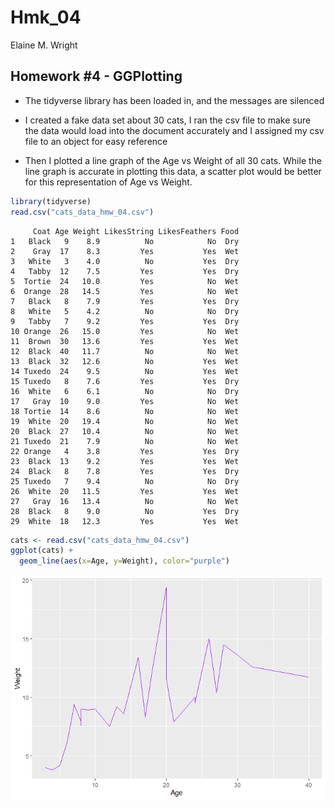 Hmk_04
================
Elaine M. Wright

## Homework \#4 - GGPlotting

-   The tidyverse library has been loaded in, and the messages are
    silenced

-   I created a fake data set about 30 cats, I ran the csv file to make
    sure the data would load into the document accurately and I assigned
    my csv file to an object for easy reference

-   Then I plotted a line graph of the Age vs Weight of all 30 cats.
    While the line graph is accurate in plotting this data, a scatter
    plot would be better for this representation of Age vs Weight.

``` r
library(tidyverse)
read.csv("cats_data_hmw_04.csv")
```

         Coat Age Weight LikesString LikesFeathers Food
    1   Black   9    8.9          No            No  Dry
    2    Gray  17    8.3         Yes           Yes  Wet
    3   White   3    4.0          No           Yes  Dry
    4   Tabby  12    7.5         Yes           Yes  Dry
    5  Tortie  24   10.0         Yes            No  Wet
    6  Orange  28   14.5         Yes            No  Wet
    7   Black   8    7.9         Yes           Yes  Dry
    8   White   5    4.2          No            No  Dry
    9   Tabby   7    9.2         Yes           Yes  Dry
    10 Orange  26   15.0         Yes            No  Wet
    11  Brown  30   13.6         Yes           Yes  Wet
    12  Black  40   11.7          No            No  Wet
    13  Black  32   12.6          No           Yes  Wet
    14 Tuxedo  24    9.5          No           Yes  Wet
    15 Tuxedo   8    7.6         Yes           Yes  Dry
    16  White   6    6.1          No            No  Dry
    17   Gray  10    9.0         Yes            No  Wet
    18 Tortie  14    8.6          No            No  Wet
    19  White  20   19.4          No            No  Wet
    20  Black  27   10.4          No            No  Wet
    21 Tuxedo  21    7.9          No            No  Wet
    22 Orange   4    3.8         Yes           Yes  Dry
    23  Black  13    9.2         Yes           Yes  Wet
    24  Black   8    7.8         Yes           Yes  Dry
    25 Tuxedo   7    9.4          No            No  Dry
    26  White  20   11.5         Yes           Yes  Wet
    27   Gray  16   13.4          No            No  Wet
    28  Black   8    9.0          No           Yes  Dry
    29  White  18   12.3         Yes           Yes  Wet

``` r
cats <- read.csv("cats_data_hmw_04.csv")
ggplot(cats) +
  geom_line(aes(x=Age, y=Weight), color="purple")
```

![](hmk_04_files/figure-gfm/unnamed-chunk-1-1.png)
